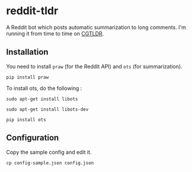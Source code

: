 reddit-tldr
===========

A Reddit bot which posts automatic summarization to long comments. I'm running
it from time to time on [CGTLDR](http://www.reddit.com/user/CGTLDR).

Installation
------------

You need to install `praw` (for the Reddit API) and `ots` (for summarization).

    pip install praw
    
To install ots, do the following :
    
    sudo apt-get install libots

    sudo apt-get install libots-dev
	
    pip install ots


Configuration
-------------

Copy the sample config and edit it.

    cp config-sample.json config.json
